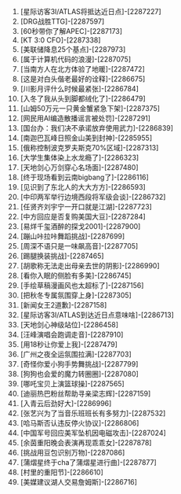 
1. [星际访客3I/ATLAS将抵达近日点]-[2287227]
1. [DRG战胜TTG]-[2287597]
1. [60秒带你了解APEC]-[2287173]
1. [KT 3:0 CFO]-[2287338]
1. [美联储降息25个基点]-[2287973]
1. [属于计算机代码的浪漫]-[2287075]
1. [当南方人在北方体验了地暖]-[2287472]
1. [这是对白头偕老最好的诠释]-[2286675]
1. [川影月评什么时候最紧张]-[2286784]
1. [入冬了我从头到脚都绒化了]-[2286479]
1. [山姆50万元一只黄金蟹紧急下架]-[2287375]
1. [网民用AI编造散播谣言被处罚]-[2287291]
1. [国台办：我们决不承诺放弃使用武力]-[2286839]
1. [南迦巴瓦峰日照金山美到封神]-[2285955]
1. [俄称控制波克罗夫斯克70%区域]-[2287313]
1. [大学生集体染上水龙瘾了]-[2286323]
1. [天地剑心万剑穿心名场面]-[2287480]
1. [终于现场看到云南bigbang了]-[2286116]
1. [见识到了东北人的大大方方]-[2286593]
1. [中印两军举行边境西段将军级会谈]-[2286732]
1. [任贤齐刘宇宁一开口就是江湖]-[2287723]
1. [中方回应是否复购美国大豆]-[2287284]
1. [易烊千玺酒醉的探戈2001]-[2287900]
1. [蹦山咔拉咔舞蹈挑战]-[2287699]
1. [周深不语只是一味飙高音]-[2287705]
1. [踢腿换装挑战]-[2287465]
1. [胡歌称无法走出母亲去世的阴影]-[2286990]
1. [看你入眠的侧脸有多美]-[2286745]
1. [手绘草稿漫画风也太超标了]-[2287156]
1. [把秋冬专属氛围穿上身]-[2287305]
1. [新闻女王2道歉]-[2287158]
1. [星际访客3I/ATLAS到达近日点意味啥]-[2286713]
1. [天地剑心神级站位]-[2286458]
1. [汪峰演唱会跑调走音]-[2287910]
1. [用18秒让你爱上我]-[2287479]
1. [广州之夜全运氛围拉满]-[2287703]
1. [奇怪你爱小狗手势舞挑战]-[2287799]
1. [狗狗也会爱的魔力转圈圈]-[2287080]
1. [哪吒宝贝上演篮球操]-[2287565]
1. [迪丽热巴粉丝帮助寻亲梁志辉]-[2287159]
1. [入青云后劲好大]-[2286996]
1. [张艺兴为了当音乐班班长有多努力]-[2287532]
1. [哈马斯否认违反停火协议]-[2286806]
1. [中国军号回应美军坠机因电磁攻击]-[2287024]
1. [余茵重阳晚会表演再现乖乖女]-[2287878]
1. [挑战用豆包识别万物]-[2287086]
1. [蒲熠星终于cha了蒲熠星进行曲]-[2287877]
1. [村里的重阳节]-[2286610]
1. [美媒建议湖人交易詹姆斯]-[2286716]